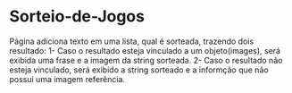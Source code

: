 # Sorteio-de-Jogos
 Página adiciona texto em uma lista, qual é sorteada, trazendo dois resultado:
 1- Caso o resultado esteja vinculado a um objeto(images), será exibida uma frase e a imagem da string sorteada.
 2- Caso o resultado não esteja vinculado, será exibido a string sorteado e a informção que não possui uma imagem referência.
